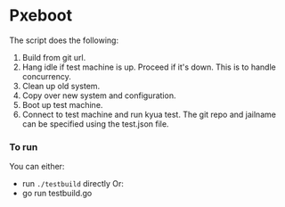 # Pxeboot
The script does the following: 
1. Build from git url.
2. Hang idle if test machine is up. Proceed if it's down. This is to handle concurrency.
3. Clean up old system.
4. Copy over new system and configuration.
5. Boot up test machine.
6. Connect to test machine and run kyua test.
The git repo and jailname can be specified using the test.json file.
### To run
You can either: 
* run `./testbuild` directly
Or:
* go run testbuild.go

